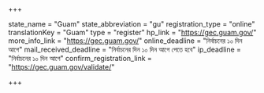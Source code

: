 +++

state_name = "Guam"
state_abbreviation = "gu"
registration_type = "online"
translationKey = "Guam"
type = "register"
hp_link = "https://gec.guam.gov/"
more_info_link = "https://gec.guam.gov/"
online_deadline = "নির্বাচনের ১০ দিন আগে"
mail_received_deadline = "নির্বাচনের দিন ১০ দিন আগে পেতে হবে"
ip_deadline = "নির্বাচনের ১০ দিন আগে"
confirm_registration_link = "https://gec.guam.gov/validate/"

+++